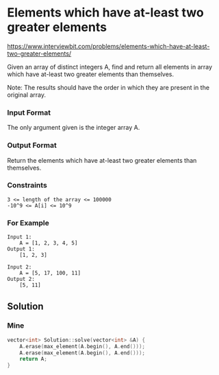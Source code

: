 # Elements which have at-least two greater elements

https://www.interviewbit.com/problems/elements-which-have-at-least-two-greater-elements/

Given an array of distinct integers A, find and return 
all elements in array which have at-least two greater elements than themselves.

Note: The results should have the order in which they are present in the original array.

### Input Format

The only argument given is the integer array A.

### Output Format

Return the elements which have at-least two greater elements than themselves.

### Constraints
```
3 <= length of the array <= 100000
-10^9 <= A[i] <= 10^9 
```

### For Example
```
Input 1:
    A = [1, 2, 3, 4, 5]
Output 1:
    [1, 2, 3]

Input 2:
    A = [5, 17, 100, 11]
Output 2:
    [5, 11]
```

## Solution
### Mine
```cpp
vector<int> Solution::solve(vector<int> &A) {
    A.erase(max_element(A.begin(), A.end()));
    A.erase(max_element(A.begin(), A.end()));
    return A;
}
```

